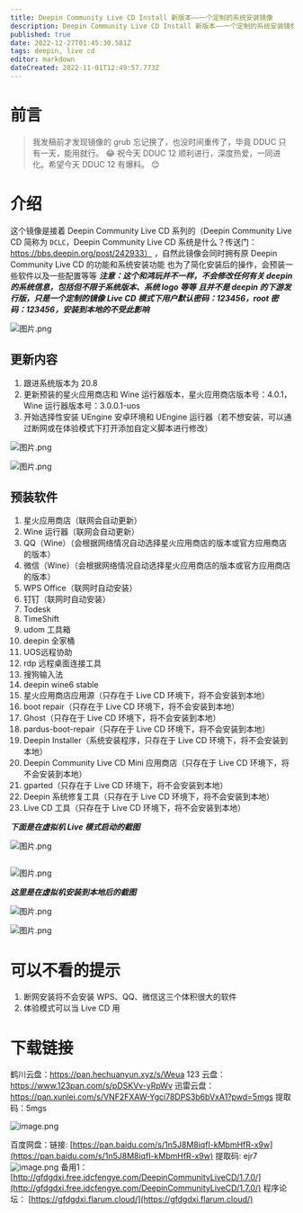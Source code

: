```yaml
---
title: Deepin Community Live CD Install 新版本——一个定制的系统安装镜像
description: Deepin Community Live CD Install 新版本——一个定制的系统安装镜像
published: true
date: 2022-12-27T01:45:30.581Z
tags: deepin, live cd
editor: markdown
dateCreated: 2022-11-01T12:49:57.773Z
---
```


# 前言

> 我发稿前才发现镜像的 grub 忘记换了，也没时间重传了，毕竟 DDUC 只有一天，能用就行。
> :joy:
> 祝今天 DDUC 12 顺利进行，深度热爱，一同进化。希望今天 DDUC 12 有爆料。
> :blush:

# 介绍

这个镜像是接着 Deepin Community Live CD 系列的（Deepin Community Live CD 简称为 `DCLC`，Deepin Community Live CD 系统是什么？传送门：https://bbs.deepin.org/post/242933） ，自然此镜像会同时拥有原 Deepin Community Live CD 的功能和系统安装功能
也为了简化安装后的操作，会预装一些软件以及一些配置等等
***注意：这个和鸿玩并不一样，不会修改任何有关 deepin 的系统信息，包括但不限于系统版本、系统 logo 等等***
***且并不是 deepin 的下游发行版，只是一个定制的镜像***
***Live CD 模式下用户默认密码：123456，root 密码：123456，安装到本地的不受此影响***

![图片.png](https://storage.deepin.org/thread/202212240937174208_图片.png)

## 更新内容

1. 跟进系统版本为 20.8
2. 更新预装的星火应用商店和 Wine 运行器版本，星火应用商店版本号：4.0.1，Wine 运行器版本号：3.0.0.1-uos
3. 开始选择性安装 UEngine 安卓环境和 UEngine 运行器（若不想安装，可以通过断网或在体验模式下打开添加自定义脚本进行修改）

![图片.png](https://storage.deepin.org/thread/202212240941481968_图片.png)

![图片.png](https://storage.deepin.org/thread/202212240941227743_图片.png)

## 预装软件

1. 星火应用商店（联网会自动更新）
2. Wine 运行器（联网会自动更新）
3. QQ（Wine）（会根据网络情况自动选择星火应用商店的版本或官方应用商店的版本）
4. 微信（Wine）（会根据网络情况自动选择星火应用商店的版本或官方应用商店的版本）
5. WPS Office（联网时自动安装）
6. 钉钉（联网时自动安装）
7. Todesk
8. TimeShift
9. udom 工具箱
10. deepin 全家桶
11. UOS远程协助
12. rdp 远程桌面连接工具
13. 搜狗输入法
14. deepin wine6 stable
15. 星火应用商店应用源（只存在于 Live CD 环境下，将不会安装到本地）
16. boot repair（只存在于 Live CD 环境下，将不会安装到本地）
17. Ghost（只存在于 Live CD 环境下，将不会安装到本地）
18. pardus-boot-repair（只存在于 Live CD 环境下，将不会安装到本地）
19. Deepin Installer（系统安装程序，只存在于 Live CD 环境下，将不会安装到本地）
20. Deepin Community Live CD Mini 应用商店（只存在于 Live CD 环境下，将不会安装到本地）
21. gparted（只存在于 Live CD 环境下，将不会安装到本地）
22. Deepin 系统修复工具（只存在于 Live CD 环境下，将不会安装到本地）
23. Live CD 工具（只存在于 Live CD 环境下，将不会安装到本地）

***下面是在虚拟机 Live 模式启动的截图***

![图片.png](https://storage.deepin.org/thread/202212240935037342_图片.png)

```

```

![图片.png](https://storage.deepin.org/thread/202212240934551223_图片.png)

***这里是在虚拟机安装到本地后的截图***

![图片.png](https://storage.deepin.org/thread/202212240949293710_图片.png)

![图片.png](https://storage.deepin.org/thread/202212240949384535_图片.png)

# 可以不看的提示

1. 断网安装将不会安装 WPS、QQ、微信这三个体积很大的软件
2. 体验模式可以当 Live CD 用

# 下载链接

鹤川云盘：https://pan.hechuanyun.xyz/s/Weua
123 云盘：https://www.123pan.com/s/pDSKVv-yRpWv
迅雷云盘：https://pan.xunlei.com/s/VNF2FXAW-Ygci78DPS3b6bVxA1?pwd=5mgs   提取码：5mgs

![image.png](https://storage.deepin.org/thread/202210231313582420_image.png)

百度网盘：链接: [https://pan.baidu.com/s/1n5J8M8iqfI-kMbmHfR-x9w](https://pan.baidu.com/s/1n5J8M8iqfI-kMbmHfR-x9w) 提取码: ejr7
![image.png](https://storage.deepin.org/thread/202203201435562540_image.png)
备用1：[http://gfdgdxi.free.idcfengye.com/DeepinCommunityLiveCD/1.7.0/](http://gfdgdxi.free.idcfengye.com/DeepinCommunityLiveCD/1.7.0/)
程序论坛： [https://gfdgdxi.flarum.cloud/](https://gfdgdxi.flarum.cloud/)

